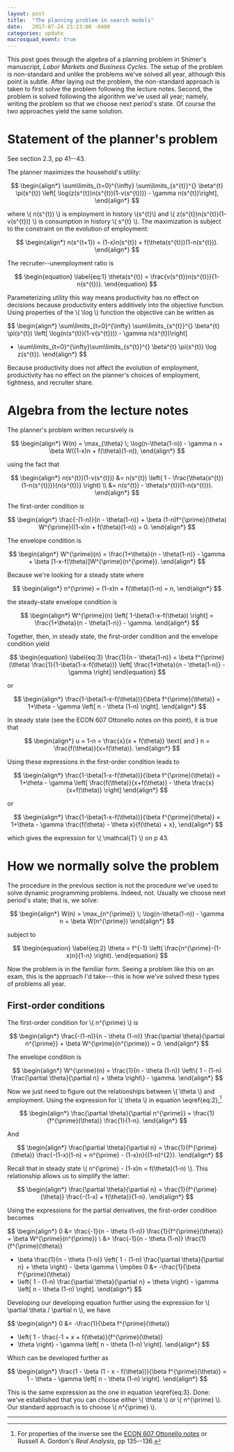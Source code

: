 ```yaml
---
layout: post
title:  "The planning problem in search models"
date:   2017-07-24 23:23:00 -0400
categories: update
macrosquad_event: true
---
```


This post goes through the algebra of a planning problem in Shimer's manuscript,
_Labor Markets and Business Cycles_.
The setup of the problem is non-standard and unlike the problems we've solved all year,
although this point is subtle.
After laying out the problem, the non-standard approach is taken to first solve the problem
following the lecture notes.
Second, the problem is solved following the algorithm we've used all year;
namely, writing the problem so that we choose next period's state.
Of course the two approaches yield the same solution.


<!--more-->



# Statement of the planner's problem
See section 2.3, pp 41--43.

The planner maximizes the household's utility:

$$
\begin{align*}
\sum\limits_{t=0}^{\infty} \sum\limits_{s^{t}}^{} \beta^{t} \pi(s^{t})
\left[ \log(z(s^{t})n(s^{t})(1-v(s^{t}))) - \gamma n(s^{t})\right],
\end{align*}
$$

where \\( n(s^{t}) \\) is employment in history \\(s^{t}\\) and \\( z(s^{t})n(s^{t})(1-v(s^{t})) \\) is consumption in history \\( s^{t} \\).
The maximization is subject to the constraint on the evolution of employment:

$$
\begin{align*}
n(s^{t+1}) = (1-x)n(s^{t}) + f(\theta(s^{t}))(1-n(s^{t})).
\end{align*}
$$

The recruiter--unemployment ratio is

$$
\begin{equation}
\label{eq:1}
\theta(s^{t}) = \frac{v(s^{t})n(s^{t})}{1-n(s^{t})}.
\end{equation}
$$

Parameterizing utility this way means productivity has no effect on decisions because productivity enters additively into the objective function.
Using properties of the \\( \log \\) function the objective can be written as

$$
\begin{align*}
\sum\limits_{t=0}^{\infty} \sum\limits_{s^{t}}^{} \beta^{t} \pi(s^{t})
\left[ \log(n(s^{t})(1-v(s^{t}))) - \gamma n(s^{t})\right]
+ \sum\limits_{t=0}^{\infty}\sum\limits_{s^{t}}^{} \beta^{t} \pi(s^{t}) \log z(s^{t}).
\end{align*}
$$

Because productivity does not affect the evolution of employment,
productivity has no effect on the planner's choices of employment, tightness, and recruiter share.

# Algebra from the lecture notes

The planner's problem written recursively is

$$
\begin{align*}
W(n) = \max_{\theta} \; \log(n-\theta(1-n)) - \gamma n + \beta W((1-x)n + f(\theta)(1-n)),
\end{align*}
$$

using the fact that

$$
\begin{align*}
n(s^{t})(1-v(s^{t})) &= n(s^{t}) \left( 1 - \frac{\theta(s^{t})(1-n(s^{t}))}{n(s^{t})} \right) \\
&= n(s^{t}) - \theta(s^{t})(1-n(s^{t})).
\end{align*}
$$

The first-order condition is

$$
\begin{align*}
\frac{-(1-n)}{n - \theta(1-n)} + \beta (1-n)f^{\prime}(\theta) W^{\prime}((1-x)n + f(\theta)(1-n)) = 0.
\end{align*}
$$

The envelope condition is

$$
\begin{align*}
W^{\prime}(n) = \frac{1+\theta}{n - \theta(1-n)} - \gamma + \beta [1-x-f(\theta)]W^{\prime}(n^{\prime}).
\end{align*}
$$

Because we're looking for a steady state where

$$
\begin{align*}
n^{\prime} = (1-x)n + f(\theta)(1-n) = n,
\end{align*}
$$

the steady-state envelope condition is

$$
\begin{align*}
W^{\prime}(n) \left[ 1-\beta(1-x-f(\theta)) \right] = \frac{1+\theta}{n - \theta(1-n)} - \gamma.
\end{align*}
$$

Together, then, in steady state, the first-order condition and the envelope condition yield

$$
\begin{equation}
\label{eq:3}
\frac{1}{n - \theta(1-n)} = \beta f^{\prime}(\theta) \frac{1}{1-\beta(1-x-f(\theta))}
\left[ \frac{1+\theta}{n - \theta(1-n)} - \gamma \right]
\end{equation}
$$

or

$$
\begin{align*}
\frac{1-\beta(1-x-f(\theta))}{\beta f^{\prime}(\theta)} = 1+\theta - \gamma \left[ n - \theta (1-n) \right].
\end{align*}
$$

In steady state (see the ECON 607 Ottonello notes on this point), it is true that

$$
\begin{align*}
u = 1-n = \frac{x}{x + f(\theta)} \text{ and } n = \frac{f(\theta)}{x+f(\theta)}.
\end{align*}
$$

Using these expressions in the first-order condition leads to

$$
\begin{align*}
\frac{1-\beta(1-x-f(\theta))}{\beta f^{\prime}(\theta)} =
1+\theta - \gamma \left[ \frac{f(\theta)}{x+f(\theta)} - \theta \frac{x}{x+f(\theta)} \right]
\end{align*}
$$

or

$$
\begin{align*}
\frac{1-\beta(1-x-f(\theta))}{\beta f^{\prime}(\theta)} =
1+\theta - \gamma \frac{f(\theta) - \theta x}{f(\theta) + x},
\end{align*}
$$

which gives the expression for \\( \mathcal{T} \\) on p 43.

# How we normally solve the problem
The procedure in the previous section is not the procedure we've used to solve dynamic programming problems.
Indeed, not.
Usually we choose next period's state;
that is, we solve:

$$
\begin{align*}
W(n) = \max_{n^{\prime}} \; \log(n-\theta(1-n)) - \gamma n + \beta W(n^{\prime})
\end{align*}
$$

subject to

$$
\begin{equation}
\label{eq:2}
\theta = f^{-1} \left( \frac{n^{\prime}-(1-x)n}{1-n} \right).
\end{equation}
$$

Now the problem is in the familiar form.
Seeing a problem like this on an exam, this is the approach I'd take---this is how we've solved these types of problems all year.

## First-order conditions

The first-order condition for \\( n^{\prime} \\) is

$$
\begin{align*}
\frac{-(1-n)}{n - \theta (1-n)} \frac{\partial \theta}{\partial n^{\prime}} + \beta W^{\prime}(n^{\prime}) = 0.
\end{align*}
$$

The envelope condition is

$$
\begin{align*}
W^{\prime}(n) = \frac{1}{n - \theta (1-n)}
\left\{ 1 - (1-n) \frac{\partial \theta}{\partial n} + \theta \right\} - \gamma.
\end{align*}
$$

Now we just need to figure out the relationships between \\( \theta \\) and employment.
Using the expression for \\( \theta \\) in equation \eqref{eq:2},[^fn1]

$$
\begin{align*}
\frac{\partial \theta}{\partial n^{\prime}} = \frac{1}{f^{\prime}(\theta)} \frac{1}{1-n}.
\end{align*}
$$

And

$$
\begin{align*}
\frac{\partial \theta}{\partial n} = \frac{1}{f^{\prime}(\theta)}
\frac{-(1-x)(1-n) + n^{\prime} - (1-x)n}{(1-n)^{2}}.
\end{align*}
$$

Recall that in steady state \\( n^{\prime} - (1-x)n = f(\theta)(1-n) \\).
This relationship allows us to simplify the latter:

$$
\begin{align*}
\frac{\partial \theta}{\partial n} = \frac{1}{f^{\prime}(\theta)}
\frac{-(1-x) + f(\theta)}{1-n}.
\end{align*}
$$

Using the expressions for the partial derivatives,
the first-order condition becomes

$$
\begin{align*}
0 &= \frac{-1}{n - \theta (1-n)} \frac{1}{f^{\prime}(\theta)} + \beta W^{\prime}(n^{\prime}) \\
&= \frac{-1}{n - \theta (1-n)} \frac{1}{f^{\prime}(\theta)}
+ \beta \frac{1}{n - \theta (1-n)}
\left\{ 1 - (1-n) \frac{\partial \theta}{\partial n} + \theta \right\} - \beta \gamma \\
\implies 0 &= -\frac{1}{\beta f^{\prime}(\theta)}
+ \left\{ 1 - (1-n) \frac{\partial \theta}{\partial n} + \theta \right\} - \gamma \left[ n - \theta (1-n) \right].
\end{align*}
$$

Developing our developing equation further using the expression for \\( \partial \theta / \partial n \\),
we have

$$
\begin{align*}
0 &= -\frac{1}{\beta f^{\prime}(\theta)}
+ \left\{ 1 - \frac{-1 + x + f(\theta)}{f^{\prime}(\theta)}
+ \theta \right\} - \gamma \left[ n - \theta (1-n) \right].
\end{align*}
$$

Which can be developed further as

$$
\begin{align*}
\frac{1 - \beta (1 - x - f(\theta))}{\beta f^{\prime}(\theta)} = 1 - \theta - \gamma \left[ n - \theta (1-n) \right].
\end{align*}
$$

This is the same expression as the one in equation \eqref{eq:3}.
Done: we've established that you can choose either \\( \theta \\) or \\( n^{\prime} \\).
Our standard approach is to choose \\( n^{\prime} \\).

***
[^fn1]: For properties of the inverse see the [ECON 607 Ottonello notes](https://umich.box.com/s/xczz87igzno3lzpfkapiurrp8izzivud) or Russell A. Gordon's _Real Analysis_, pp 135--136.
